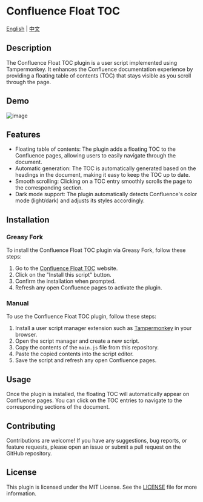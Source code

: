 # Confluence Float TOC

[English](README.MD) | [中文](README.zh-CN.md)

## Description
The Confluence Float TOC plugin is a user script implemented using Tampermonkey. It enhances the Confluence documentation experience by providing a floating table of contents (TOC) that stays visible as you scroll through the page.

## Demo

![image](https://github.com/user-attachments/assets/75e17794-4e9a-40d1-bede-5dd879945491)


## Features
- Floating table of contents: The plugin adds a floating TOC to the Confluence pages, allowing users to easily navigate through the document.
- Automatic generation: The TOC is automatically generated based on the headings in the document, making it easy to keep the TOC up to date.
- Smooth scrolling: Clicking on a TOC entry smoothly scrolls the page to the corresponding section.
- Dark mode support: The plugin automatically detects Confluence's color mode (light/dark) and adjusts its styles accordingly.

## Installation

### Greasy Fork

To install the Confluence Float TOC plugin via Greasy Fork, follow these steps:
1. Go to the [Confluence Float TOC](https://greasyfork.org/zh-CN/scripts/500070-confluence-floating-toc) website.
2. Click on the "Install this script" button.
3. Confirm the installation when prompted.
4. Refresh any open Confluence pages to activate the plugin.

### Manual            

To use the Confluence Float TOC plugin, follow these steps:
1. Install a user script manager extension such as [Tampermonkey](https://chromewebstore.google.com/detail/%E7%AF%A1%E6%94%B9%E7%8C%B4/dhdgffkkebhmkfjojejmpbldmpobfkfo) in your browser.
2. Open the script manager and create a new script.
3. Copy the contents of the `main.js` file from this repository.
4. Paste the copied contents into the script editor.
5. Save the script and refresh any open Confluence pages.

## Usage
Once the plugin is installed, the floating TOC will automatically appear on Confluence pages. You can click on the TOC entries to navigate to the corresponding sections of the document.

## Contributing
Contributions are welcome! If you have any suggestions, bug reports, or feature requests, please open an issue or submit a pull request on the GitHub repository.

## License
This plugin is licensed under the MIT License. See the [LICENSE](LICENSE) file for more information.
